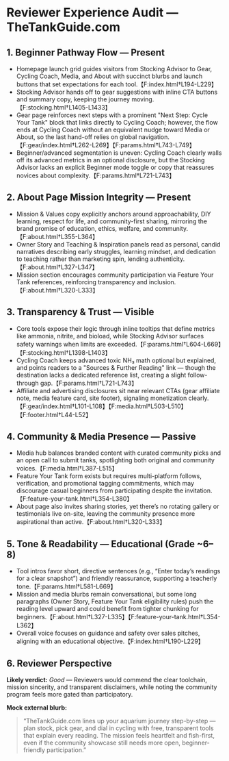 # Reviewer Experience Audit — TheTankGuide.com

## 1. Beginner Pathway Flow — Present
- Homepage launch grid guides visitors from Stocking Advisor to Gear, Cycling Coach, Media, and About with succinct blurbs and launch buttons that set expectations for each tool.【F:index.html†L194-L229】
- Stocking Advisor hands off to gear suggestions with inline CTA buttons and summary copy, keeping the journey moving.【F:stocking.html†L1405-L1433】
- Gear page reinforces next steps with a prominent "Next Step: Cycle Your Tank" block that links directly to Cycling Coach; however, the flow ends at Cycling Coach without an equivalent nudge toward Media or About, so the last hand-off relies on global navigation.【F:gear/index.html†L262-L269】【F:params.html†L743-L749】
- Beginner/advanced segmentation is uneven: Cycling Coach clearly walls off its advanced metrics in an optional disclosure, but the Stocking Advisor lacks an explicit Beginner mode toggle or copy that reassures novices about complexity.【F:params.html†L721-L743】

## 2. About Page Mission Integrity — Present
- Mission & Values copy explicitly anchors around approachability, DIY learning, respect for life, and community-first sharing, mirroring the brand promise of education, ethics, welfare, and community.【F:about.html†L355-L364】
- Owner Story and Teaching & Inspiration panels read as personal, candid narratives describing early struggles, learning mindset, and dedication to teaching rather than marketing spin, lending authenticity.【F:about.html†L327-L347】
- Mission section encourages community participation via Feature Your Tank references, reinforcing transparency and inclusion.【F:about.html†L320-L333】

## 3. Transparency & Trust — Visible
- Core tools expose their logic through inline tooltips that define metrics like ammonia, nitrite, and bioload, while Stocking Advisor surfaces safety warnings when limits are exceeded.【F:params.html†L604-L669】【F:stocking.html†L1398-L1403】
- Cycling Coach keeps advanced toxic NH₃ math optional but explained, and points readers to a "Sources & Further Reading" link — though the destination lacks a dedicated reference list, creating a slight follow-through gap.【F:params.html†L721-L743】
- Affiliate and advertising disclosures sit near relevant CTAs (gear affiliate note, media feature card, site footer), signaling monetization clearly.【F:gear/index.html†L101-L108】【F:media.html†L503-L510】【F:footer.html†L44-L52】

## 4. Community & Media Presence — Passive
- Media hub balances branded content with curated community picks and an open call to submit tanks, spotlighting both original and community voices.【F:media.html†L387-L515】
- Feature Your Tank form exists but requires multi-platform follows, verification, and promotional tagging commitments, which may discourage casual beginners from participating despite the invitation.【F:feature-your-tank.html†L354-L380】
- About page also invites sharing stories, yet there’s no rotating gallery or testimonials live on-site, leaving the community presence more aspirational than active.【F:about.html†L320-L333】

## 5. Tone & Readability — Educational (Grade ~6–8)
- Tool intros favor short, directive sentences (e.g., “Enter today’s readings for a clear snapshot”) and friendly reassurance, supporting a teacherly tone.【F:params.html†L581-L669】
- Mission and media blurbs remain conversational, but some long paragraphs (Owner Story, Feature Your Tank eligibility rules) push the reading level upward and could benefit from tighter chunking for beginners.【F:about.html†L327-L335】【F:feature-your-tank.html†L354-L362】
- Overall voice focuses on guidance and safety over sales pitches, aligning with an educational objective.【F:index.html†L190-L229】

## 6. Reviewer Perspective
**Likely verdict:** *Good* — Reviewers would commend the clear toolchain, mission sincerity, and transparent disclaimers, while noting the community program feels more gated than participatory.

**Mock external blurb:**
> “TheTankGuide.com lines up your aquarium journey step-by-step — plan stock, pick gear, and dial in cycling with free, transparent tools that explain every reading. The mission feels heartfelt and fish-first, even if the community showcase still needs more open, beginner-friendly participation.”
